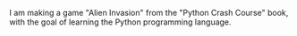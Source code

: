 I am making a game "Alien Invasion" from the "Python Crash Course" book, with the goal of learning the Python programming language.